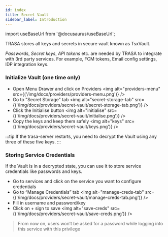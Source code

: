 ```yaml
---
id: index
title: Secret Vault
sidebar_label: Introduction
---
```


import useBaseUrl from '@docusaurus/useBaseUrl';

TRASA stores all keys and secrets in secure vault known as TsxVault.

  _Passwords_, _Secret keys_, _API tokens_ etc. are needed by TRASA to integrate with 3rd party services. For example, FCM tokens, Email config settings, IDP integration keys.



### Initialize Vault (one time only)
* Open Menu Drawer and click on Providers
<img alt="providers-menu" src={('/img/docs/providers/providers-menu.png')} />
* Go to "Secret Storage" tab
<img alt="secret-storage-tab" src={('/img/docs/providers/secret-vault/secret-storage-tab.png')} />
* Click the Initialise button 
<img alt="initialise" src={('/img/docs/providers/secret-vault/initialise.png')} />
* Copy the keys and keep them safely
<img alt="keys" src={('/img/docs/providers/secret-vault/keys.png')} />


:::tip
If the trasa-server restarts, you need to decrypt the Vault using any three of these five keys.
:::


### Storing Service Credentials 

If the Vault is in a decrypted state, you can use it to store service credentials like passwords and keys.

* Go to services and click on the service you want to configure credentials
* Go to “Manage Credentials” tab
<img alt="manage-creds-tab" src={('/img/docs/providers/secret-vault/manage-creds-tab.png')} />
* Fill in username and password/key
* Click on + sign to save
<img alt="save-creds" src={('/img/docs/providers/secret-vault/save-creds.png')} />  

>From now on, users won’t be asked for a password while logging into this service with this privilege
